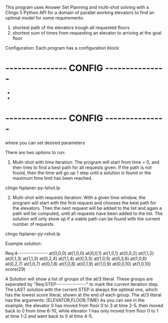 This program uses Answer Set Planning and multi-shot solving
with a Clingo 5 Python API for a domain of parallel working elevators to find
an optimal model for some requirements:
1. shortest path of the elevators trough all requested floors
2. shortest sum of times from requesting an elevator to arriving at the goal floor

Configuration:
Each program has a configuration block:
# --------------- CONFIG --------------- 
-
-
# --------------- CONFIG ---------------
where you can set desired parameters

There are two options to run:

1. Multi-shot with time iteration: 
The program will start from time = 0, and then tries to find a best path for all
requests given. If the path is not found, then the time will go up 1 step until 
a solution is found or the maximum time limit has been reached.

clingo fsplaner-py-tshot.lp

2. Multi-shot with requests iteration:
With a given time window, the program will start with the first request and chooses
the best path for the elevators. Then the next request will be added to the list
and again a path will be computed, until all requests have been added to the list.
The solution will only show up if a viable path can be found with the current number 
of requests. 

clingo fsplaner-py-rshot.lp


Example solution:

Req:4---------------
at(0,0,0) at(1,0,0) 
at(0,0,1) at(1,0,1) 
at(0,0,2) at(1,1,2) 
at(0,1,3) at(1,1,3) 
at(0,2,4) at(1,1,4) 
at(0,3,5) at(1,0,5) 
at(0,3,6) at(1,0,6) 
at(0,2,7) at(1,0,7) 
at(0,1,8) at(1,0,8) 
at(0,1,9) at(1,0,9) 
at(0,0,10) at(1,0,10) 
score(29)

A Solution will show a list of groups of the at/3 literal. These groups are 
seperated by "Req:STEP---------------" to mark the current iteration step.
The LAST solution with the current STEP is always the optimal one, which 
has the lowest score literal, shown at the end of each group.
The at/3 literal has the arguments: (ELEVATOR,FLOOR,TIME)
As you can see in the example, the elevator 0 has moved from floor 0 to 3 at 
time 2-5, then moved back to 0 from time 6-10, while elevator 1 has only moved
from floor 0 to 1 at time 1-2 and went back to 0 at time 4-5.

 







 
